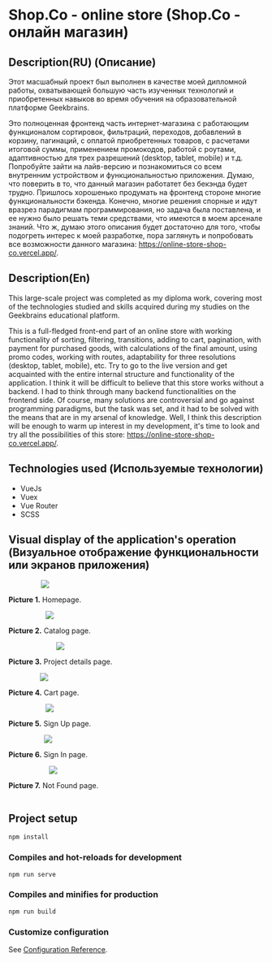 # Shop.Co - online store (Shop.Co - онлайн магазин)

## Description(RU) (Описание)
Этот масшабный проект был выполнен в качестве моей дипломной работы, охватывающей большую часть изученных технологий и приобретенных навыков во время обучения на образовательной платформе Geekbrains.

Это полноценная фронтенд часть интернет-магазина с работающим функционалом сортировок, фильтраций, переходов, добавлений в корзину, пагинаций, с оплатой приобретенных товаров, с расчетами итоговой суммы, применением промокодов, работой с роутами, адаптивностью для трех разрешений (desktop, tablet, mobile) и т.д. Попробуйте зайти на лайв-версию и познакомиться со всем внутренним устройством и функциональностью приложения. Думаю, что поверить в то, что данный магазин работатет без бекэнда будет трудно. Пришлось хорошенько продумать на фронтенд стороне многие функциональности бэкенда. Конечно, многие решения спорные и идут вразрез парадигмам программирования, но задача была поставлена, и ее нужно было решать теми средствами, что имеются в моем арсенале знаний. Что ж, думаю этого описания будет достаточно для того, чтобы подогреть интерес к моей разработке, пора заглянуть и попробовать все возможности данного магазина: https://online-store-shop-co.vercel.app/. 

## Description(En)
This large-scale project was completed as my diploma work, covering most of the technologies studied and skills acquired during my studies on the Geekbrains educational platform.

This is a full-fledged front-end part of an online store with working functionality of sorting, filtering, transitions, adding to cart, pagination, with payment for purchased goods, with calculations of the final amount, using promo codes, working with routes, adaptability for three resolutions (desktop, tablet, mobile), etc. Try to go to the live version and get acquainted with the entire internal structure and functionality of the application. I think it will be difficult to believe that this store works without a backend. I had to think through many backend functionalities on the frontend side. Of course, many solutions are controversial and go against programming paradigms, but the task was set, and it had to be solved with the means that are in my arsenal of knowledge. Well, I think this description will be enough to warm up interest in my development, it's time to look and try all the possibilities of this store: https://online-store-shop-co.vercel.app/.

## Technologies used (Используемые технологии)
* VueJs
* Vuex
* Vue Router
* SCSS

## Visual display of the application's operation (Визуальное отображение функциональности или экранов приложения)
<div style="display: flex; flex-direction: column; justify-content: center; align-items: flex-start;">
  <div style="text-align: center; max-width: 700px;">
    <img src="src/assets/img/projectDescription/homepage.png"/>
    <p><b>Picture 1.</b> Homepage.</p>
  </div>
  <div style="text-align: center; max-width: 700px;">
    <img src="src/assets/img/projectDescription/catalog.png"/>
    <p><b>Picture 2.</b> Catalog page.</p>
  </div>
  <div style="text-align: center;  max-width: 700px;">
    <img src="src/assets/img/projectDescription/projectDetailsPage.png"/>
    <p><b>Picture 3.</b> Project details page.</p>
  </div>
  <div style="text-align: center;  max-width: 700px;">
    <img src="src/assets/img/projectDescription/cart.png"/>
    <p><b>Picture 4.</b> Cart page.</p>
  </div>
  <div style="text-align: center;  max-width: 700px;">
    <img src="src/assets/img/projectDescription/signUp.png"/>
    <p><b>Picture 5.</b> Sign Up page.</p>
  </div>
  <div style="text-align: center;  max-width: 700px;">
    <img src="src/assets/img/projectDescription/signIn.png"/>
    <p><b>Picture 6.</b> Sign In page.</p>
  </div>
  <div style="text-align: center;  max-width: 700px;">
    <img src="src/assets/img/projectDescription/notFoundPage.png"/>
    <p><b>Picture 7.</b> Not Found page.</p>
  </div>
</div>




## Project setup
```
npm install
```

### Compiles and hot-reloads for development
```
npm run serve
```

### Compiles and minifies for production
```
npm run build
```

### Customize configuration
See [Configuration Reference](https://cli.vuejs.org/config/).
